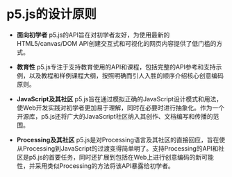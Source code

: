 # p5.js的设计原则

- **面向初学者** p5.js的API旨在对初学者友好，为使用最新的HTML5/canvas/DOM API创建交互式和可视化的网页内容提供了低门槛的方式。

- **教育性** p5.js专注于支持教育使用的API和课程，包括完整的API参考和支持示例，以及教程和样例课程大纲，按照明确而引人入胜的顺序介绍核心创意编码原则。

- **JavaScript及其社区** p5.js旨在通过模拟正确的JavaScript设计模式和用法，使Web开发实践对初学者更加易于理解，同时在必要时进行抽象化。作为一个开源库，p5.js还将广大的JavaScript社区纳入其创作、文档编写和传播的范围。

- **Processing及其社区** p5.js是对Processing语言及其社区的直接回应，旨在使从Processing到JavaScript的过渡变得简单明了。支持Processing的API和社区是p5.js的首要任务，同时还扩展到包括在Web上进行创意编码的新可能性，并采用类似Processing的方法将该API暴露给初学者。

